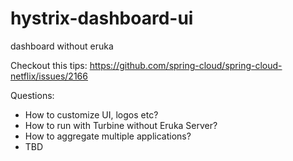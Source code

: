 # hystrix-dashboard-ui
dashboard without eruka


Checkout this tips:
https://github.com/spring-cloud/spring-cloud-netflix/issues/2166

Questions:
- How to customize UI, logos etc?
- How to run with Turbine without Eruka Server?
- How to aggregate multiple applications?
- TBD
